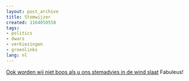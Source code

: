 ```yaml
---
layout: post_archive
title: Stomwijzer
created: 1164050558
tags:
- politics
- dwars
- verkiezingen
- groenlinks
lang: nl
---
```

[Ook worden wij niet boos als u ons stemadvies in de wind slaat](http://www.stomwijzer.nl/) Fabuleus!
